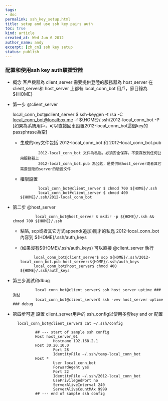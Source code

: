 ```yaml
---
tags:
- doc
permalink: ssh_key_setup.html
title: setup and use ssh key pairs auth
toc: true
kind: article
created_at: Wed Jun 6 2012
author_name: andy
excerpt: [zh_cn] ssh key setup 
status: publish
---
```


### 配置和使用ssh key auth驗證登陸

* 概念
    客戶機器為 client_server
    需要提供登陸的服務器為 host_server
    在client_server和 host_server 上都有 local_conn_bot 用戶，家目錄為${HOME}

* 第一步 @client_server

    local_conn_bot@client_server $ ssh-keygen -t rsa -C local_conn_bot@localbox.me -f ${HOME}/.ssh/2012-local_conn_bot -P 
    [如果為系統用戶，可以直接回車設置2012-local_conn_bot這個key的passphrase為空]

  * 生成的key文件包括 2012-local_conn_bot 和 2012-local_conn_bot.pub 

                2012-local_conn_bot 文件為私匙，必須安全保存，不要存放到任何公用服務器上
                2012-local_conn_bot.pub 為公匙，是提供給host_server或者其它需要登陸的server的驗證文件

  * 權限設置 

                local_conn_bot@client_server $ chmod 700 ${HOME}/.ssh
                local_conn_bot#client_server $ chmod 400 ${HOME}/.ssh/2012-local_conn_bot

* 第二步 @host_server

                local_conn_bot@host_server $ mkdir -p ${HOME}/.ssh && chmod 700 ${HOME}/.ssh

    * 粘貼, scp或者其它方式append(追加)剛才的私匙 2012-local_conn_bot 內容到 ${HOME}/.ssh/auth_keys
    * (如果沒有${HOME}/.ssh/auth_keys) 可以直接 @client_server 執行 

                local_conn_bot@client_server$ scp ${HOME}/.ssh/2012-local_conn_bot.pub host_server:${HOME}/.ssh/auth_keys
                local_conn_bot@host_server$ chmod 400 ${HOME}/.ssh/auth_keys

* 第三步測試和dbug

                local_conn_bot@client_server$ ssh host_server uptime ### 測試
                local_conn_bot@client_server$ ssh -vvv host_server uptime ### debug

* 第四步可選 設置 client_server用戶的 ssh_config以使用多套key and or 配置
  
        local_conn_bot@client_server$ cat ~/.ssh/config

                ## --- start of sample ssh config
                Host host_server_01
                        Hostname 192.168.2.1
                Host 30.20.10.0
                        Port 28
                        IdentityFile ~/.ssh/temp-local_conn_bot
                Host *
                        User local_conn_bot
                        ForwardAgent yes
                        Port 22
                        IdentityFile ~/.ssh/2012-local_conn_bot
                        UsePrivilegedPort no
                        ServerAliveInterval 240
                        ServerAliveCountMAx 9999
                ## --- end of sample ssh config

